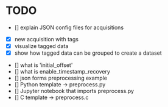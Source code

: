 # TODO

- [] explain JSON config files for acquisitions
- [x] new acquisition with tags
- [x] visualize tagged data
- [x] show how tagged data can be grouped to create a dataset
- [] what is 'initial_offset'
- [] what is enable_timestamp_recovery
- [] json forms preprocessing example
- [] Python template -> preprocess.py
- [] Jupyter notebook that imports preprocess.py
- [] C template -> preprocess.c